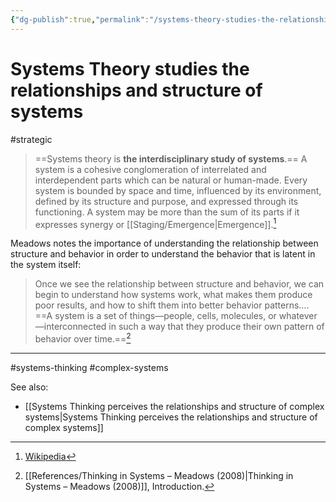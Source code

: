```yaml
---
{"dg-publish":true,"permalink":"/systems-theory-studies-the-relationships-and-structure-of-systems/"}
---
```


# Systems Theory studies the relationships and structure of systems

#strategic 

> ==Systems theory is **the interdisciplinary study of systems**.== A system is a cohesive conglomeration of interrelated and interdependent parts which can be natural or human-made. Every system is bounded by space and time, influenced by its environment, defined by its structure and purpose, and expressed through its functioning. A system may be more than the sum of its parts if it expresses synergy or [[Staging/Emergence\|Emergence]].[^1]

Meadows notes the importance of understanding the relationship between structure and behavior in order to understand the behavior that is latent in the system itself:

> Once we see the relationship between structure and behavior, we can begin to understand how systems work, what makes them produce poor results, and how to shift them into better behavior patterns…. ==A system is a set of things—people, cells, molecules, or whatever—interconnected in such a way that they produce their own pattern of behavior over time.==[^2]

---
#systems-thinking #complex-systems 

See also:
- [[Systems Thinking perceives the relationships and structure of complex systems\|Systems Thinking perceives the relationships and structure of complex systems]]

[^1]: [Wikipedia](https://en.wikipedia.org/wiki/Systems_theory)
[^2]: [[References/Thinking in Systems – Meadows (2008)\|Thinking in Systems – Meadows (2008)]], Introduction.
